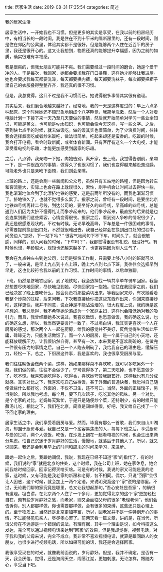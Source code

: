 title: 居家生活
date: 2019-08-31 17:35:54
categories: 简述

--- 


我的居家生活

居家生活中，一开始我也不习惯。但是更多的其实是享受，在我以前的租房经历中，有相当长的一段时间，我是住在不到十平米的隔断房里的，还有一段时间，则是住在郊区的公寓里，体验其实都不是很好。但是能够两个人住在近百平的房子里，我还是很开心的。这又让我想到，物质还真的能够提升幸福感，因为之前的物质，确实很难有幸福感。

我是很爽的，但我女朋友可能并不爽。我们需要经过一段时间的磨合，她是个爱干净的人。于是每次，我回家，她都会要求我在门口换鞋，这样她才能够让我进屋。她也会要求我每天都要洗澡，每天都要换内裤，每天都要洗袜子，每次都要把柜子里自己的衣服叠得整整齐齐，我还真的很不习惯。

但是，我总觉得，这只不过是我不习惯而已，她说得很多事情其实很有道理。

其实后来，我们磨合地越来越好了。经常地，我的一天是这样度过的：早上六点多种起床，这个时候她还不顾形象地躺成个八字睡觉，我简单洗漱，然后一个人对着电脑计划一下接下来一天乃至几天要做的事情，然后就开始简单对学习一些业余知识，可能是英文，也可能是web知识，也可能会像今天这样，写一些文字。之后，等到快七点半的时候，就去做饭吃。做的饭其实也很简单，为了少浪费时间，往往我会选择煮面吃或者炒米饭吃，做法很简单，吃起来却还是蛮香的。吃饭的时候，我会打开电视，看会时政新闻，或者体育新闻。只有客厅有这么一个大电视，才能享受看电视的乐趣，才能更加感受到居家的乐趣。

之后，八点钟，我亲吻一下她，向她告别，离开家，去上班。我觉得告别前，亲吻一下，是一件很西方的事情，做得久了也很习惯了，我们也变得越来越没羞没臊，可能老外也只是亲吻下面颊，我们则会亲嘴。

上班的路上，还是会刷一些新闻和公众号，虽然只有五站地的路程，但是因为转车和客流量大，实际上也会在路上耽误很久，索性，刷手机会让时间过去得快一些，我也渐渐地体会到了北漂挤地铁的感受，这是前两年所没有的，而我也渐渐习惯了。挤地铁久了，也就不觉得多么累了。搬家之前，曾经有一段时间，是要坐北京地铁四号线再转二号线，到达公司的，要坐好久的四号线，早高峰的四号线，总能遇到人们因为太挤不懂得礼让而争吵起来的，他们争吵起来，最直接的后果就是也会连累到我们这些乘客，心情变得很丧。搬家之后，看到别人争吵的情况很少了，我还是很感恩现状的。不过有时候，无论早晚高峰，下车总是一件很困难的事情，你需要提前换到出口处，不然就很难出去，我自己经常会在换到出口处的过程中，问旁边人“您好，下一站下吗？” 很客气地问句下不下车，时间久了，就会很敏感，同样的，别人问我的时候，“下车吗？”，我都觉得很没有礼貌，很没好气。有时候也想，年龄越大，规矩也还越来越多了，也更容易因为别人生气了。

我会在九点钟左右到达公司，公司是弹性工作制，只需要上够八小时的班就可以了，一般来说，是早上九点到十点上班，晚上六点到七点下班。我往往会选择早到早走，这也比较符合我以前的工作习惯。工作时间的事情，以后单独聊。

下班，仍然是挤地铁回家，到了地铁站，我会选择找一辆共享单车骑车回家。我当然想要尽快地回家，尽快地见到她，尽快回家抱一抱她。往往在我回家之前，我们已经决定了晚上要吃什么，她会负责将那些菜切出来，等我回家来炒，有次她看着我整个炒菜的过程，后来问我，下次我直接给你把这些东西炸出来，你回来直接炒吧，这样更快，我并不同意，说女神是不能沾油烟的，很大程度上说，我的确是这样想的，我总觉得，我不希望她沦落成为一个家庭主妇，这样也会降低她对我的吸引力。而且，我曾经跟她多次说过，我喜欢做饭，也愿意做饭，我的确这么说，也的确这么想，所以，我当然更要言行一致了。不过坦白讲，我其实更喜欢一个人在厨房的感觉，那次两个人一起在厨房，给我的感觉并不美好，反倒觉得生活如此平庸，碌碌无为，只能生活做饭了。而一个人的厨房，是一个属于自己的小天地，还能释放缓解压力，让我很怡然自得，甚至有一次，本来我是不喜欢刷碗的，在做完一件很有压力的事情之后，自己一个人跑去刷碗了，我给我自己的理由是，缓解压力，轻松一下。总之，下厨房这件事，我是喜欢的，我也很享受厨房与爱。

我们往往晚饭会做两个菜，这样，她如果哪样菜不喜欢吃，就可以多吃另外一个菜。我们做的菜，往往不会做少了，宁可做得多了，第二天吃掉，也不愿意做少了，吃不饱。我喜欢她吃得多，吃得香，喜欢她夸赞我厨艺好，这样我也有几分成就感。其实对比之下，我喜欢吃自己做得饭，甚于外面的普通快餐，我觉得自己随便做些什么都好吃，外面的，不仅不卫生，还不可口。当然，外面的正经馆子，另当别论，所以我也考虑，每个月，要下几次馆子，吃吃其他的风味。另一个对比，是个老家的对比，老妈每天繁忙，于是只是随便炒个菜，还特别少，有的时候只能蘸汤儿吃，相比之下，我们在北京，简直是阔绰得很，好吧，我又给自己找了一个不回老家的理由。

居家生活之中，我们享受着厨房与爱。然而，毕竟有那么一首歌，我们来自山川湖海，却囿于厨房与爱。我自己又是一个蛮容易焦虑的人，每每下班之后，享受厨房与爱的过程，两个人做饭，吃饭，在沙发上抱在一起看电视的时候，也会生出来两分焦虑。怕自己沉迷于岁月静好的生活，慢慢地，就落后于其他人了。所以，就又说回来，我还是会利用早上的时间和周末的时间来学习，来进步。


跟她一起住之后，我跟她调侃，我说，我现在已经不知道“家”的指代了，有的时候，我们说的“家”就是北京的住处，这个时候，我在公司上班，她在家休息，她会问我啥时候回家，回家记得买啥买啥。可是有的时候，我说的家又可能是我的老家，这时候，又有可能是我老家的新房和老房，各不相同。偶尔，只说“回家“会很让人困惑，这个时候，就会加上一两个定语，来说明究竟这个”家“说的是哪里。不过，无论我们聊的家究竟是哪里，总又让我想起那句，”吾心安处是吾家“，的确很有道理。坦白讲，在北京两个人住了一个多月，更加觉得北京的这个‘家’更加轻松自在，颇有些岁月静好之感，而老家，则又会面临父母的很多”老理老例“，他们会告诉你，别人都那样做，你也需要那样做，会有很多的束缚，这些还只是心理上的。至于物质上，当然还是北京更加丰富，所以，回老家并不是一件特别开心的事情，不过能够见见亲人，尽尽孝心罢了。前两天看一篇文章，讲的是，在当代，所谓父母在不远游是一个错误的说法，有理有据，其中一个理由是说，如今科技这么发达，完全可以通过视频电话来达到”回家“的效果，但是我却觉得，视频电话，对于我和我的父母来说，完全不成立。我非常不喜欢视频电话，就算是跟同龄人的女朋友，也很少进行视频电话，所以如果可能的话，我还是会选择回家。

我很享受现在的时光，就像我前面说的，岁月静好。但是，我并不确定，是否有一天，我会厌倦。觉得，还是海阔天空，闯荡江湖，更加刺激。无论怎样，跟随内心，享受当下吧。






